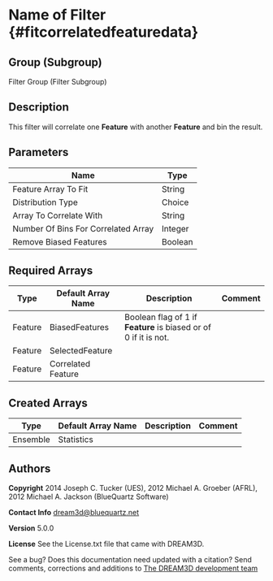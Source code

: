Name of Filter {#fitcorrelatedfeaturedata}
=====

## Group (Subgroup) ##
Filter Group (Filter Subgroup)


## Description ##
This filter will correlate one **Feature** with another **Feature** and bin the result.

## Parameters ##
| Name             | Type |
|------------------|------|
| Feature Array To Fit | String | Feature to be fit to a distribution. |
| Distribution Type | Choice | Choose from a lognormal, power and beta distribution. |
| Array To Correlate With | String | Feature to correlate with the Selected Feature Array To Fit. |
| Number Of Bins For Correlated Array | Integer | |
| Remove Biased Features | Boolean | TRUE if biased features are to be omitted from the binning counts. |

## Required Arrays ##

| Type | Default Array Name | Description | Comment |
|------|--------------------|-------------|---------|
| Feature | BiasedFeatures | Boolean flag of 1 if **Feature** is biased or of 0 if it is not. | | Find Biased Features (Generic) |
| Feature | SelectedFeature | | | |
| Feature | Correlated Feature | | | |

## Created Arrays ##

| Type | Default Array Name | Description | Comment |
|------|--------------------|-------------|---------|
| Ensemble | Statistics |  |  |



## Authors ##

**Copyright** 2014 Joseph C. Tucker (UES), 2012 Michael A. Groeber (AFRL), 2012 Michael A. Jackson (BlueQuartz Software)

**Contact Info** dream3d@bluequartz.net

**Version** 5.0.0

**License**  See the License.txt file that came with DREAM3D.



See a bug? Does this documentation need updated with a citation? Send comments, corrections and additions to [The DREAM3D development team](mailto:dream3d@bluequartz.net?subject=Documentation%20Correction)
